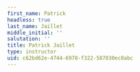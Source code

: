 ```yaml
---
first_name: Patrick
headless: true
last_name: Jaillet
middle_initial: ''
salutation: ''
title: Patrick Jaillet
type: instructor
uid: c62bd62e-4744-6978-f322-587030ec8abc
---
```

